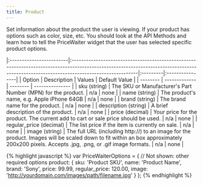 ```yaml
---
title: Product
---
```


Set information about the product the user is viewing. If your product has options such as color, size, etc. You should look at the API Methods and learn how to tell the PriceWaiter widget that the user has selected specific product options.

|:------------------------|:---------------------------------------------------------------------------------------------------------------------------------------------------------------------------------------|:---------|:----------------|
| Option                  | Description                                                                                                                                                                            | Values   | Default Value   |
| --------                | -------------                                                                                                                                                                          | -------- | --------------- |
| sku (string)            | The SKU or Manufacturer's Part Number (MPN) for the product.                                                                                                                           | n/a      | none            |
| name (string)           | The product's name, e.g. Apple iPhone 64GB                                                                                                                                             | n/a      | none            |
| brand (string)          | The brand name for the product.                                                                                                                                                        | n/a      | none            |
| description (string)    | A brief description of the product.                                                                                                                                                    | n/a      | none            |
| price (decimal)         | Your price for the product. The current add to cart or sale price should be used.                                                                                                      | n/a      | none            |
| regular_price (decimal) | The list price if the item is currently on sale.                                                                                                                                       | n/a      | none            |
| image (string)          | The full URL (including http://) to an image for the product. Images will be scaled down to fit within an box approximately 200x200 pixels. Accepts .jpg, .png, or .gif image formats. | n/a      | none            |

{% highlight javascript %}
var PriceWaiterOptions = {
    // Not shown: other required options
    product: {
        sku: 'Product SKU',
        name: 'Product Name',
        brand: 'Sony',
        price: 99.99,
        regular_price: 120.00,
        image: 'http://yourdomain.com/images/path/filename.jpg'
    }
};
{% endhighlight %}
